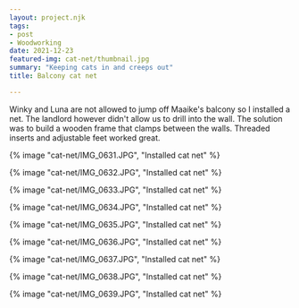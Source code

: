 ```yaml
---
layout: project.njk
tags:
- post
- Woodworking
date: 2021-12-23
featured-img: cat-net/thumbnail.jpg
summary: "Keeping cats in and creeps out"
title: Balcony cat net 

---
```


Winky and Luna are not allowed to jump off Maaike's balcony so I installed a net.
The landlord however didn't allow us to drill into the wall.
The solution was to build a wooden frame that clamps between the walls.
Threaded inserts and adjustable feet worked great.   

{% image "cat-net/IMG_0631.JPG", "Installed cat net" %}

{% image "cat-net/IMG_0632.JPG", "Installed cat net" %}

{% image "cat-net/IMG_0633.JPG", "Installed cat net" %}

{% image "cat-net/IMG_0634.JPG", "Installed cat net" %}

{% image "cat-net/IMG_0635.JPG", "Installed cat net" %}

{% image "cat-net/IMG_0636.JPG", "Installed cat net" %}

{% image "cat-net/IMG_0637.JPG", "Installed cat net" %}

{% image "cat-net/IMG_0638.JPG", "Installed cat net" %}

{% image "cat-net/IMG_0639.JPG", "Installed cat net" %}
